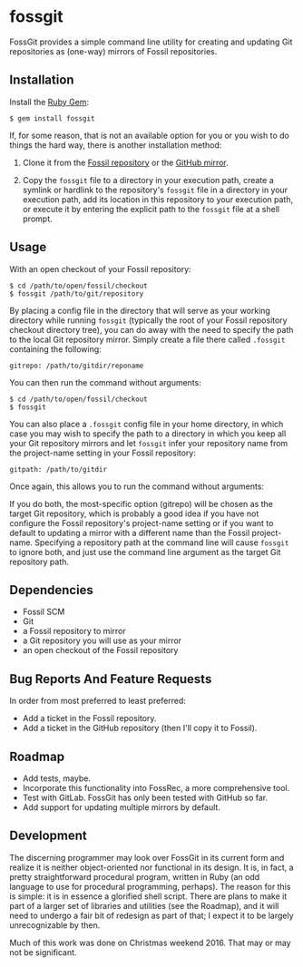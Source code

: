 # fossgit

FossGit provides a simple command line utility for creating and updating Git
repositories as (one-way) mirrors of Fossil repositories.

## Installation

Install the [Ruby Gem][gem]:

    $ gem install fossgit

If, for some reason, that is not an available option for you or you wish to do
things the hard way, there is another installation method:

1. Clone it from the [Fossil repository][frepo] or the [GitHub mirror][grepo].

2. Copy the `fossgit` file to a directory in your execution path, create a
   symlink or hardlink to the repository's `fossgit` file in a directory in
   your execution path, add its location in this repository to your execution
   path, or execute it by entering the explicit path to the `fossgit` file at a
   shell prompt.

## Usage

With an open checkout of your Fossil repository:

    $ cd /path/to/open/fossil/checkout
    $ fossgit /path/to/git/repository

By placing a config file in the directory that will serve as your working
directory while running `fossgit` (typically the root of your Fossil repository
checkout directory tree), you can do away with the need to specify the path to
the local Git repository mirror.  Simply create a file there called `.fossgit`
containing the following:

    gitrepo: /path/to/gitdir/reponame

You can then run the command without arguments:

    $ cd /path/to/open/fossil/checkout
    $ fossgit

You can also place a `.fossgit` config file in your home directory, in which
case you may wish to specify the path to a directory in which you keep all your
Git repository mirrors and let `fossgit` infer your repository name from the
project-name setting in your Fossil repository:

    gitpath: /path/to/gitdir

Once again, this allows you to run the command without arguments:

If you do both, the most-specific option (gitrepo) will be chosen as the target
Git repository, which is probably a good idea if you have not configure the
Fossil repository's project-name setting or if you want to default to updating
a mirror with a different name than the Fossil project-name.  Specifying a
repository path at the command line will cause `fossgit` to ignore both, and
just use the command line argument as the target Git repository path.

## Dependencies

* Fossil SCM
* Git
* a Fossil repository to mirror
* a Git repository you will use as your mirror
* an open checkout of the Fossil repository

## Bug Reports And Feature Requests

In order from most preferred to least preferred:

* Add a ticket in the Fossil repository.
* Add a ticket in the GitHub repository (then I'll copy it to Fossil).

## Roadmap

* Add tests, maybe.
* Incorporate this functionality into FossRec, a more comprehensive tool.
* Test with GitLab.  FossGit has only been tested with GitHub so far.
* Add support for updating multiple mirrors by default.

## Development

The discerning programmer may look over FossGit in its current form and realize
it is neither object-oriented nor functional in its design.  It is, in fact, a
pretty straightforward procedural program, written in Ruby (an odd language to
use for procedural programming, perhaps).  The reason for this is simple: it is
in essence a glorified shell script.  There are plans to make it part of a
larger set of libraries and utilities (see the Roadmap), and it will need to
undergo a fair bit of redesign as part of that; I expect it to be largely
unrecognizable by then.

Much of this work was done on Christmas weekend 2016.  That may or may not be
significant.

[gem]: https://rubygems.org/gems/fossgit
[frepo]: https://fossrec.com/u/apotheon/fossgit
[grepo]: https://github.com/apotheon/fossgit
